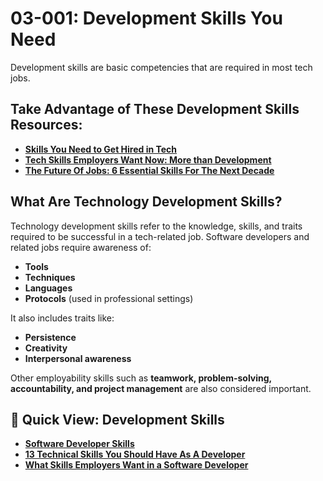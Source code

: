 # 03-001: Development Skills You Need

Development skills are basic competencies that are required in most tech jobs.

## Take Advantage of These Development Skills Resources:

- **[Skills You Need to Get Hired in Tech](https://skillcrush.com/2016/01/14/11-skills-you-need-to-get-hired-in-tech/)**  
- **[Tech Skills Employers Want Now: More than Development](https://skillcrush.com/2016/01/14/11-skills-you-need-to-get-hired-in-tech/)**  
- **[The Future Of Jobs: 6 Essential Skills For The Next Decade](https://www.forbes.com/sites/ginnyhogan/2024/02/06/the-future-of-jobs-6-essential-skills-for-the-next-decade/)**  

## What Are Technology Development Skills?

Technology development skills refer to the knowledge, skills, and traits required to be successful in a tech-related job. Software developers and related jobs require awareness of:

- **Tools**
- **Techniques**
- **Languages**
- **Protocols** (used in professional settings)

It also includes traits like:

- **Persistence**
- **Creativity**
- **Interpersonal awareness**

Other employability skills such as **teamwork, problem-solving, accountability, and project management** are also considered important.

## 📌 Quick View: Development Skills

- **[Software Developer Skills](https://www.liveabout.com/software-developer-job-description-salary-and-skills-2061833)**  
- **[13 Technical Skills You Should Have As A Developer](https://www.geeksforgeeks.org/technical-skills-to-have-as-a-developer/)**  
- **[What Skills Employers Want in a Software Developer](https://www.informit.com/articles/article.aspx?p=2156240)**
